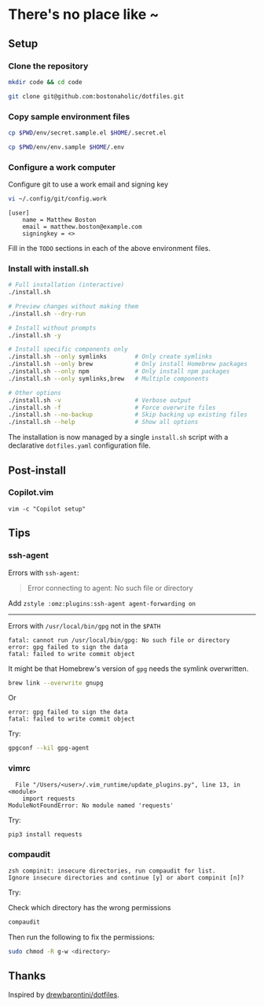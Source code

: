 # There's no place like ~

## Setup

### Clone the repository

```bash
mkdir code && cd code
```

```bash
git clone git@github.com:bostonaholic/dotfiles.git
```

### Copy sample environment files

```bash
cp $PWD/env/secret.sample.el $HOME/.secret.el
```

```bash
cp $PWD/env/env.sample $HOME/.env
```

### Configure a work computer

Configure git to use a work email and signing key

```bash
vi ~/.config/git/config.work
```

```plaintext
[user]
    name = Matthew Boston
    email = matthew.boston@example.com
    signingkey = <>
```

Fill in the `TODO` sections in each of the above environment files.

### Install with install.sh

```bash
# Full installation (interactive)
./install.sh

# Preview changes without making them
./install.sh --dry-run

# Install without prompts
./install.sh -y

# Install specific components only
./install.sh --only symlinks        # Only create symlinks
./install.sh --only brew            # Only install Homebrew packages
./install.sh --only npm             # Only install npm packages
./install.sh --only symlinks,brew   # Multiple components

# Other options
./install.sh -v                     # Verbose output
./install.sh -f                     # Force overwrite files
./install.sh --no-backup            # Skip backing up existing files
./install.sh --help                 # Show all options
```

The installation is now managed by a single `install.sh` script with a declarative `dotfiles.yaml` configuration file.

## Post-install

### Copilot.vim

```vimscript
vim -c "Copilot setup"
```

## Tips

### ssh-agent

Errors with `ssh-agent`:

> Error connecting to agent: No such file or directory

Add `zstyle :omz:plugins:ssh-agent agent-forwarding on`

---

Errors with `/usr/local/bin/gpg` not in the `$PATH`

```plaintext
fatal: cannot run /usr/local/bin/gpg: No such file or directory
error: gpg failed to sign the data
fatal: failed to write commit object
```

It might be that Homebrew's version of `gpg` needs the symlink overwritten.

```bash
brew link --overwrite gnupg
```

Or

```plaintext
error: gpg failed to sign the data
fatal: failed to write commit object
```

Try:

```bash
gpgconf --kil gpg-agent
```

### vimrc

```plaintext
  File "/Users/<user>/.vim_runtime/update_plugins.py", line 13, in <module>
    import requests
ModuleNotFoundError: No module named 'requests'
```

Try:

```bash
pip3 install requests
```

### compaudit

```plaintext
zsh compinit: insecure directories, run compaudit for list.
Ignore insecure directories and continue [y] or abort compinit [n]?
```

Try:

Check which directory has the wrong permissions

```bash
compaudit
```

Then run the following to fix the permissions:

```bash
sudo chmod -R g-w <directory>
```

## Thanks

Inspired by [drewbarontini/dotfiles](https://github.com/drewbarontini/dotfiles).
